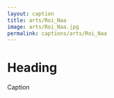 ```yaml
---
layout: caption
title: arts/Roi_Naa
image: arts/Roi_Naa.jpg
permalink: captions/arts/Roi_Naa
---
```

# Heading
Caption
